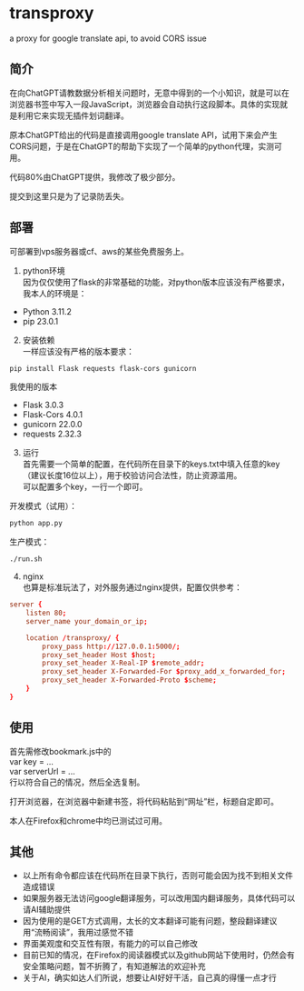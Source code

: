 # transproxy
a proxy for google translate api, to avoid CORS issue

## 简介
在向ChatGPT请教数据分析相关问题时，无意中得到的一个小知识，就是可以在浏览器书签中写入一段JavaScript，浏览器会自动执行这段脚本。具体的实现就是利用它来实现无插件划词翻译。

原本ChatGPT给出的代码是直接调用google translate API，试用下来会产生CORS问题，于是在ChatGPT的帮助下实现了一个简单的python代理，实测可用。

代码80%由ChatGPT提供，我修改了极少部分。

提交到这里只是为了记录防丢失。

## 部署
可部署到vps服务器或cf、aws的某些免费服务上。

1. python环境  
因为仅仅使用了flask的非常基础的功能，对python版本应该没有严格要求，我本人的环境是：
- Python 3.11.2
- pip    23.0.1

2. 安装依赖  
一样应该没有严格的版本要求：  
```bash
pip install Flask requests flask-cors gunicorn
```  

我使用的版本
- Flask              3.0.3
- Flask-Cors         4.0.1
- gunicorn           22.0.0
- requests           2.32.3

3. 运行  
首先需要一个简单的配置，在代码所在目录下的keys.txt中填入任意的key（建议长度16位以上），用于校验访问合法性，防止资源滥用。  
可以配置多个key，一行一个即可。  

开发模式（试用）：  
```bash
python app.py
```  

生产模式：  
```bash
./run.sh
```

4. nginx  
也算是标准玩法了，对外服务通过nginx提供，配置仅供参考：  
```conf
server {
    listen 80;
    server_name your_domain_or_ip;

    location /transproxy/ {
        proxy_pass http://127.0.0.1:5000/;
        proxy_set_header Host $host;
        proxy_set_header X-Real-IP $remote_addr;
        proxy_set_header X-Forwarded-For $proxy_add_x_forwarded_for;
        proxy_set_header X-Forwarded-Proto $scheme;
    }
}
```

## 使用  
首先需修改bookmark.js中的  
var key = ...   
var serverUrl = ...  
行以符合自己的情况，然后全选复制。  

打开浏览器，在浏览器中新建书签，将代码粘贴到“网址”栏，标题自定即可。  

本人在Firefox和chrome中均已测试过可用。

## 其他  
- 以上所有命令都应该在代码所在目录下执行，否则可能会因为找不到相关文件造成错误  
- 如果服务器无法访问google翻译服务，可以改用国内翻译服务，具体代码可以请AI辅助提供  
- 因为使用的是GET方式调用，太长的文本翻译可能有问题，整段翻译建议用“流畅阅读”，我用过感觉不错
- 界面美观度和交互性有限，有能力的可以自己修改  
- 目前已知的情况，在Firefox的阅读器模式以及github网站下使用时，仍然会有安全策略问题，暂不折腾了，有知道解法的欢迎补充  
- 关于AI，确实如达人们所说，想要让AI好好干活，自己真的得懂一点才行
